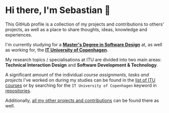 # Hi there, I'm Sebastian 👋
This GitHub profile is a collection of my projects and contributions to others' projects, as well as a place to share thoughts, ideas, knowledge and experiences.

I'm currently studying for a [**Master's Degree in Software Design**](https://en.itu.dk/Programmes/MSc-Programmes/Software-Design#specialisations) at, as well as working for, the [**IT University of Copenhagen**](http://en.itu.dk). 

My research topics / specialisations at ITU are divided into two main areas: **Technical Interaction Design** and **Software Development & Technology**. 

A significant amount of the individual *course assignments, tasks and projects* I've worked on during my studies can be found in the [list of ITU courses](https://github.com/stars/sebastianromano/lists/itu) or by searching for the `IT University of Copenhagen` keyword in [repositories](https://github.com/sebastianromano?tab=repositories&q=IT+University+of+Copenhagen&type=&language=&sort=).

Additionally, [all my other projects and contributions](https://github.com/sebastianromano?tab=repositories&q=NOT+itu&type=&language=&sort=) can be found there as well. 